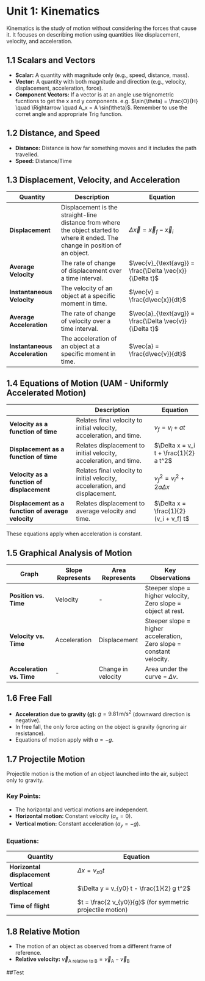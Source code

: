 # Unit 1: Kinematics
Kinematics is the study of motion without considering the forces that cause it. It focuses on describing motion using quantities like displacement, velocity, and acceleration.

## 1.1 Scalars and Vectors
- **Scalar:** A quantity with magnitude only (e.g., speed, distance, mass).
- **Vector:** A quantity with both magnitude and direction (e.g., velocity, displacement, acceleration, force).
- **Component Vectors:** If a vector is at an angle use trignometric fucntions to get the x and y components. e.g. $\sin(\theta) = \frac{O}{H} \quad \Rightarrow \quad A_x = A \sin(\theta)$. Remember to use the corret angle and appropriate Trig function.


## 1.2 Distance, and Speed
- **Distance:** Distance is how far something moves and it includes the path travelled.
- **Speed:** Distance/Time

## 1.3 Displacement, Velocity, and Acceleration

| **Quantity**            | **Description**                                                                 | **Equation**                                                                 |
|--------------------------|---------------------------------------------------------------------------------|-----------------------------------------------------------------------------|
| **Displacement**         | Displacement is the straight-line distance from where the object started to where it ended. The change in position of an object.         | $\Delta \vec{x} = \vec{x}_f - \vec{x}_i$                                   |
| **Average Velocity**     | The rate of change of displacement over a time interval.                        | $\vec{v}_{\text{avg}} = \frac{\Delta \vec{x}}{\Delta t}$                   |
| **Instantaneous Velocity** | The velocity of an object at a specific moment in time.                        | $\vec{v} = \frac{d\vec{x}}{dt}$                                            |
| **Average Acceleration** | The rate of change of velocity over a time interval.                            | $\vec{a}_{\text{avg}} = \frac{\Delta \vec{v}}{\Delta t}$                   |
| **Instantaneous Acceleration** | The acceleration of an object at a specific moment in time.                  | $\vec{a} = \frac{d\vec{v}}{dt}$                                            |

## 1.4 Equations of Motion (UAM - Uniformly Accelerated Motion)
|                      | **Description**                                                                 | **Equation**                                                                 |
|-----------------------------------|---------------------------------------------------------------------------------|-----------------------------------------------------------------------------|
| **Velocity as a function of time** | Relates final velocity to initial velocity, acceleration, and time.            | $v_f = v_i + at$                                                           |
| **Displacement as a function of time** | Relates displacement to initial velocity, acceleration, and time.             | $\Delta x = v_i t + \frac{1}{2} a t^2$                                     |
| **Velocity as a function of displacement** | Relates final velocity to initial velocity, acceleration, and displacement.   | $v_f^2 = v_i^2 + 2a \Delta x$                                              |
| **Displacement as a function of average velocity** | Relates displacement to average velocity and time.                           | $\Delta x = \frac{1}{2} (v_i + v_f) t$                                     |

These equations apply when acceleration is constant.


## 1.5 Graphical Analysis of Motion

| **Graph**               | **Slope Represents** | **Area Represents**       | **Key Observations**                                                                 |
|--------------------------|-----------------------|---------------------------|-------------------------------------------------------------------------------------|
| **Position vs. Time**    | Velocity              | -                         | Steeper slope = higher velocity, Zero slope = object at rest.                       |
| **Velocity vs. Time**    | Acceleration          | Displacement              | Steeper slope = higher acceleration, Zero slope = constant velocity.                |
| **Acceleration vs. Time** | -                    | Change in velocity        | Area under the curve = $\Delta v$.                                                  |

## 1.6 Free Fall
- **Acceleration due to gravity ($g$):** $g = 9.81 \, \text{m/s}^2$ (downward direction is negative).
- In free fall, the only force acting on the object is gravity (ignoring air resistance).
- Equations of motion apply with $a = -g$.

## 1.7 Projectile Motion
Projectile motion is the motion of an object launched into the air, subject only to gravity.

### Key Points:
- The horizontal and vertical motions are independent.
- **Horizontal motion:** Constant velocity ($a_x = 0$).
- **Vertical motion:** Constant acceleration ($a_y = -g$).

### Equations:

| **Quantity**            | **Equation**                                                                 |
|--------------------------|-----------------------------------------------------------------------------|
| **Horizontal displacement** | $\Delta x = v_{x0} t$                                                     |
| **Vertical displacement**   | $\Delta y = v_{y0} t - \frac{1}{2} g t^2$                                 |
| **Time of flight**          | $t = \frac{2 v_{y0}}{g}$ (for symmetric projectile motion)                |

## 1.8 Relative Motion
- The motion of an object as observed from a different frame of reference.
- **Relative velocity:** $\vec{v}_{\text{A relative to B}} = \vec{v}_{\text{A}} - \vec{v}_{\text{B}}$

##Test
